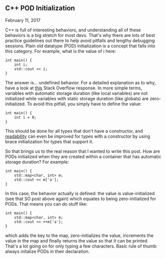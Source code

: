 ## C++ POD Initialization
February 11, 2017

C++ is full of interesting behaviors, and understanding all of these behaviors is a big stretch for
most devs. That's why there are lots of best practice guidelines out there to help avoid pitfalls
and lengthy debugging sessions. Plain old datatype (POD) initialization is a concept that falls
into this category. For example, what is the value of i here:

    int main() {
        int i;
        std::cout << i;
    }

The answer is... undefined behavior. For a detailed explanation as to why, have a look at
[this](http://stackoverflow.com/questions/6032638/default-variable-value) Stack Overflow response.
In more simple terms, variables with automatic storage duration (like local variables) are not
initialized while variables with static storage duration (like globals) are zero-initialized.
To avoid this pitfall, you simply have to define the value:

    int main() {
        int i = 0;
    }

This should be done for all types that don't have a constructor, and
[readability](https://google.github.io/styleguide/cppguide.html#Local_Variables) can even be
improved for types with a constructor by using brace initialization for types that support it.

So that brings us to the real reason that I wanted to write this post. How are PODs initialized when
they are created within a container that has automatic storage duration? For example:

    int main() {
        std::map<char, int> m;
        std::cout << m['a'];
    }

In this case, the behavior actually is defined: the value is value-initialized (see that SO post
above again) which equates to being zero-initialized for PODs. That means you can do stuff like:

    int main() {
        std::map<char, int> m;
        std::cout << ++m['a'];
    }

which adds the key to the map, zero-initializes the value, increments the value in the map and
finally returns the value so that it can be printed. That's a lot going on for only typing a few
characters. Basic rule of thumb: always initalize PODs in their declaration.
